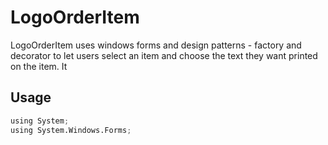 
# LogoOrderItem

LogoOrderItem uses windows forms and design patterns - factory and decorator to let users select an item and choose the text they want printed on the item. It 

## Usage

```python
using System;  
using System.Windows.Forms;  
```

